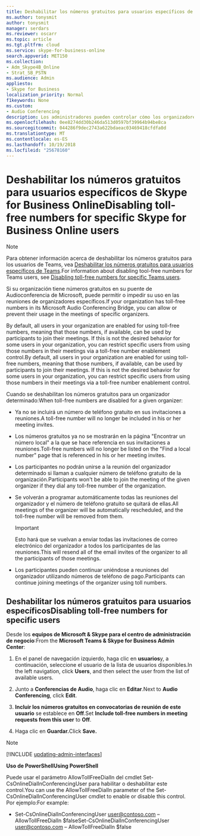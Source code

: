 ```yaml
---
title: Deshabilitar los números gratuitos para usuarios específicos de Skype for Business Online
ms.author: tonysmit
author: tonysmit
manager: serdars
ms.reviewer: oscarr
ms.topic: article
ms.tgt.pltfrm: cloud
ms.service: skype-for-business-online
search.appverid: MET150
ms.collection:
- Adm_Skype4B_Online
- Strat_SB_PSTN
ms.audience: Admin
appliesto:
- Skype for Business
localization_priority: Normal
f1keywords: None
ms.custom:
- Audio Conferencing
description: Los administradores pueden controlar cómo los organizadores pueden usar los números gratuitos para sus reuniones.
ms.openlocfilehash: 0ee8274dd30b246da513d0597bf39964b94be8ca
ms.sourcegitcommit: 044286f9dec2743a622bdaeac03469418cfdfa0d
ms.translationtype: MT
ms.contentlocale: es-ES
ms.lasthandoff: 10/19/2018
ms.locfileid: "25678160"
---
```

# <a name="disabling-toll-free-numbers-for-specific-skype-for-business-online-users"></a><span data-ttu-id="ed8af-103">Deshabilitar los números gratuitos para usuarios específicos de Skype for Business Online</span><span class="sxs-lookup"><span data-stu-id="ed8af-103">Disabling toll-free numbers for specific Skype for Business Online users</span></span>
 
> [!Note]
> <span data-ttu-id="ed8af-104">Para obtener información acerca de deshabilitar los números gratuitos para los usuarios de Teams, vea [Deshabilitar los números gratuitos para usuarios específicos de Teams](/MicrosoftTeams/disabling-toll-free-numbers-for-specific-teams-users).</span><span class="sxs-lookup"><span data-stu-id="ed8af-104">For information about disabling tool-free numbers for Teams users, see  [Disabling toll-free numbers for specific Teams users](/MicrosoftTeams/disabling-toll-free-numbers-for-specific-teams-users).</span></span>

<span data-ttu-id="ed8af-105">Si su organización tiene números gratuitos en su puente de Audioconferencia de Microsoft, puede permitir o impedir su uso en las reuniones de organizadores específicos.</span><span class="sxs-lookup"><span data-stu-id="ed8af-105">If your organization has toll-free numbers in its Microsoft Audio Conferencing Bridge, you can allow or prevent their usage in the meetings of specific organizers.</span></span>  

<span data-ttu-id="ed8af-p101">By default, all users in your organization are enabled for using toll-free numbers, meaning that those numbers, if available, can be used by participants to join their meetings. If this is not the desired behavior for some users in your organization, you can restrict specific users from using those numbers in their meetings via a toll-free number enablement control.</span><span class="sxs-lookup"><span data-stu-id="ed8af-p101">By default, all users in your organization are enabled for using toll-free numbers, meaning that those numbers, if available, can be used by participants to join their meetings. If this is not the desired behavior for some users in your organization, you can restrict specific users from using those numbers in their meetings via a toll-free number enablement control.</span></span> 

<span data-ttu-id="ed8af-108">Cuando se deshabilitan los números gratuitos para un organizador determinado:</span><span class="sxs-lookup"><span data-stu-id="ed8af-108">When toll-free numbers are disabled for a given organizer:</span></span> 
 - <span data-ttu-id="ed8af-109">Ya no se incluirá un número de teléfono gratuito en sus invitaciones a reuniones.</span><span class="sxs-lookup"><span data-stu-id="ed8af-109">A toll-free number will no longer be included in his or her meeting invites.</span></span> 
 - <span data-ttu-id="ed8af-110">Los números gratuitos ya no se mostrarán en la página "Encontrar un número local" a la que se hace referencia en sus invitaciones a reuniones.</span><span class="sxs-lookup"><span data-stu-id="ed8af-110">Toll-free numbers will no longer be listed on the "Find a local number" page that is referenced in his or her meeting invites.</span></span> 
 - <span data-ttu-id="ed8af-111">Los participantes no podrán unirse a la reunión del organizador determinado si llaman a cualquier número de teléfono gratuito de la organización.</span><span class="sxs-lookup"><span data-stu-id="ed8af-111">Participants won't be able to join the meeting of the given organizer if they dial any toll-free number of the organization.</span></span> 
 - <span data-ttu-id="ed8af-112">Se volverán a programar automáticamente todas las reuniones del organizador y el número de teléfono gratuito se quitará de ellas.</span><span class="sxs-lookup"><span data-stu-id="ed8af-112">All meetings of the organizer will be automatically rescheduled, and the toll-free number will be removed from them.</span></span>  

    > [!IMPORTANT]
    > <span data-ttu-id="ed8af-113">Esto hará que se vuelvan a enviar todas las invitaciones de correo electrónico del organizador a todos los participantes de las reuniones.</span><span class="sxs-lookup"><span data-stu-id="ed8af-113">This will resend all of the email invites of the organizer to all the participants of those meetings.</span></span> 

 - <span data-ttu-id="ed8af-114">Los participantes pueden continuar uniéndose a reuniones del organizador utilizando números de teléfono de pago.</span><span class="sxs-lookup"><span data-stu-id="ed8af-114">Participants can continue joining meetings of the organizer using toll numbers.</span></span> 

## <a name="disabling-toll-free-numbers-for-specific-users"></a><span data-ttu-id="ed8af-115">Deshabilitar los números gratuitos para usuarios específicos</span><span class="sxs-lookup"><span data-stu-id="ed8af-115">Disabling toll-free numbers for specific users</span></span> 

<span data-ttu-id="ed8af-116">Desde los **equipos de Microsoft & Skype para el centro de administración de negocio**:</span><span class="sxs-lookup"><span data-stu-id="ed8af-116">From the **Microsoft Teams & Skype for Business Admin Center**:</span></span>

1. <span data-ttu-id="ed8af-117">En el panel de navegación izquierdo, haga clic en **usuarios**y, a continuación, seleccione el usuario de la lista de usuarios disponibles.</span><span class="sxs-lookup"><span data-stu-id="ed8af-117">In the left navigation, click **Users**, and then select the user from the list of available users.</span></span>

2. <span data-ttu-id="ed8af-118">Junto a **Conferencias de Audio**, haga clic en **Editar**.</span><span class="sxs-lookup"><span data-stu-id="ed8af-118">Next to **Audio Conferencing**, click **Edit**.</span></span>

3. <span data-ttu-id="ed8af-119">**Incluir los números gratuitos en convocatorias de reunión de este usuario** se establece en **Off**.</span><span class="sxs-lookup"><span data-stu-id="ed8af-119">Set **Include toll-free numbers in meeting requests from this user** to **Off**.</span></span> 

4. <span data-ttu-id="ed8af-120">Haga clic en **Guardar.**</span><span class="sxs-lookup"><span data-stu-id="ed8af-120">Click **Save.**</span></span> 
 
> [!Note]
> [!INCLUDE [updating-admin-interfaces](../includes/updating-admin-interfaces.md)]
 
<span data-ttu-id="ed8af-121">**Uso de PowerShell**</span><span class="sxs-lookup"><span data-stu-id="ed8af-121">**Using PowerShell**</span></span>  

<span data-ttu-id="ed8af-122">Puede usar el parámetro AllowTollFreeDialIn del cmdlet Set-CsOnlineDialInConferencingUser para habilitar o deshabilitar este control.</span><span class="sxs-lookup"><span data-stu-id="ed8af-122">You can use the AllowTollFreeDialIn parameter of the Set-CsOnlineDialInConferencingUser cmdlet to enable or disable this control.</span></span> <span data-ttu-id="ed8af-123">Por ejemplo:</span><span class="sxs-lookup"><span data-stu-id="ed8af-123">For example:</span></span> 

- <span data-ttu-id="ed8af-124">Set-CsOnlineDialInConferencingUser user@contoso.com – AllowTollFreeDialIn $false</span><span class="sxs-lookup"><span data-stu-id="ed8af-124">Set-CsOnlineDialInConferencingUser user@contoso.com – AllowTollFreeDialIn $false</span></span>
